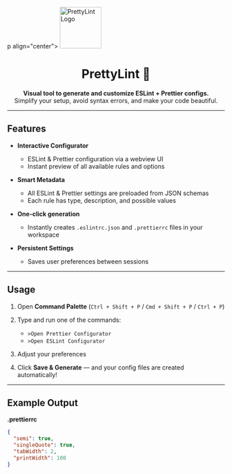 p align="center">
<img src="./icon.svg" width="96" alt="PrettyLint Logo" />

</p>

<h1 align="center">PrettyLint 🧹</h1>

<p align="center">
  <strong>Visual tool to generate and customize ESLint + Prettier configs.</strong><br/>
  Simplify your setup, avoid syntax errors, and make your code beautiful.
</p>

---

## Features

- **Interactive Configurator**

  - ESLint & Prettier configuration via a webview UI
  - Instant preview of all available rules and options

- **Smart Metadata**

  - All ESLint & Prettier settings are preloaded from JSON schemas
  - Each rule has type, description, and possible values

- **One-click generation**

  - Instantly creates `.eslintrc.json` and `.prettierrc` files in your workspace

- **Persistent Settings**
  - Saves user preferences between sessions

---

## Usage

1. Open **Command Palette** (`Ctrl + Shift + P` / `Cmd + Shift + P` / `Ctrl + P`)
2. Type and run one of the commands:

   - `>Open Prettier Configurator`
   - `>Open ESLint Configurator`

3. Adjust your preferences
4. Click **Save & Generate** — and your config files are created automatically!

---

## Example Output

**.prettierrc**

```json
{
  "semi": true,
  "singleQuote": true,
  "tabWidth": 2,
  "printWidth": 100
}
```
